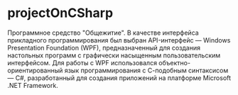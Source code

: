 # projectOnCSharp
Программное средство "Общежитие". В качестве интерфейса прикладного программирования был выбран API-интерфейс — Windows Presentation Foundation (WPF), предназначенный для создания настольных программ с графически насыщенным пользовательским интерфейсом.  Для работы с WPF использовался объектно-ориентированный язык программирования с С-подобным синтаксисом — С#, разработанный для создания приложений на платформе Microsoft .NET Framework.

